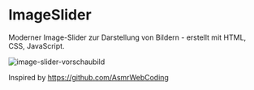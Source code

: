 # ImageSlider

Moderner Image-Slider zur Darstellung von Bildern - erstellt mit HTML, CSS, JavaScript.

![image-slider-vorschaubild](https://i.imgur.com/cAKmzpT.jpeg)

Inspired by https://github.com/AsmrWebCoding
